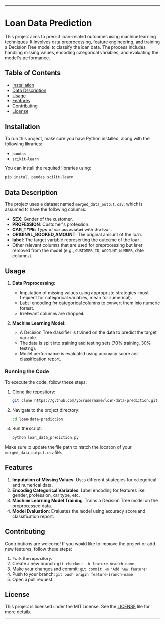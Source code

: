 
---

# Loan Data Prediction

This project aims to predict loan-related outcomes using machine learning techniques. It involves data preprocessing, feature engineering, and training a Decision Tree model to classify the loan data. The process includes handling missing values, encoding categorical variables, and evaluating the model's performance.

## Table of Contents
- [Installation](#installation)
- [Data Description](#data-description)
- [Usage](#usage)
- [Features](#features)
- [Contributing](#contributing)
- [License](#license)

## Installation

To run this project, make sure you have Python installed, along with the following libraries:
- `pandas`
- `scikit-learn`

You can install the required libraries using:
```bash
pip install pandas scikit-learn
```

## Data Description

The project uses a dataset named `merged_data_output.csv`, which is assumed to have the following columns:
- **SEX**: Gender of the customer.
- **PROFESSION**: Customer's profession.
- **CAR_TYPE**: Type of car associated with the loan.
- **ORIGINAL_BOOKED_AMOUNT**: The original amount of the loan.
- **label**: The target variable representing the outcome of the loan.
- Other relevant columns that are used for preprocessing but later removed from the model (e.g., `CUSTOMER_ID`, `ACCOUNT_NUMBER`, date columns).

## Usage

1. **Data Preprocessing**: 
   - Imputation of missing values using appropriate strategies (most frequent for categorical variables, mean for numerical).
   - Label encoding for categorical columns to convert them into numeric format.
   - Irrelevant columns are dropped.

2. **Machine Learning Model**:
   - A Decision Tree classifier is trained on the data to predict the target variable.
   - The data is split into training and testing sets (70% training, 30% testing).
   - Model performance is evaluated using accuracy score and classification report.

### Running the Code

To execute the code, follow these steps:

1. Clone the repository:
   ```bash
   git clone https://github.com/yourusername/loan-data-prediction.git
   ```
2. Navigate to the project directory:
   ```bash
   cd loan-data-prediction
   ```
3. Run the script:
   ```bash
   python loan_data_prediction.py
   ```

Make sure to update the file path to match the location of your `merged_data_output.csv` file.

## Features

1. **Imputation of Missing Values**: Uses different strategies for categorical and numerical data.
2. **Encoding Categorical Variables**: Label encoding for features like gender, profession, car type, etc.
3. **Machine Learning Model Training**: Trains a Decision Tree model on the preprocessed data.
4. **Model Evaluation**: Evaluates the model using accuracy score and classification report.

## Contributing

Contributions are welcome! If you would like to improve the project or add new features, follow these steps:

1. Fork the repository.
2. Create a new branch: `git checkout -b feature-branch-name`
3. Make your changes and commit: `git commit -m 'Add new feature'`
4. Push to your branch: `git push origin feature-branch-name`
5. Open a pull request.

## License

This project is licensed under the MIT License. See the [LICENSE](LICENSE) file for more details.

---
